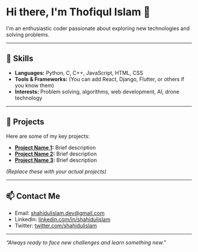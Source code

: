 # Hi there, I'm Thofiqul Islam 👋

I'm an enthusiastic coder passionate about exploring new technologies and solving problems.

---

## 🔧 Skills

- **Languages:** Python, C, C++, JavaScript, HTML, CSS  
- **Tools & Frameworks:** (You can add React, Django, Flutter, or others if you know them)  
- **Interests:** Problem solving, algorithms, web development, AI, drone technology

---

## 🚀 Projects

Here are some of my key projects:

- **[Project Name 1](repo-link-1):** Brief description  
- **[Project Name 2](repo-link-2):** Brief description  
- **[Project Name 3](repo-link-3):** Brief description  

*(Replace these with your actual projects)*

---

## 📫 Contact Me

- Email: shahidulislam.dev@gmail.com  
- LinkedIn: [linkedin.com/in/shahidulislam](https://linkedin.com/in/shahidulislam)  
- Twitter: [twitter.com/shahidulislam](https://twitter.com/shahidulislam)  

---

*“Always ready to face new challenges and learn something new.”*

